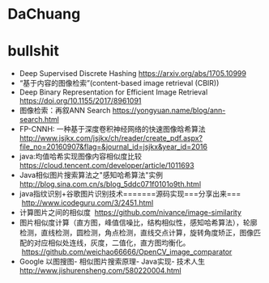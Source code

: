 # DaChuang
# bullshit
- Deep Supervised Discrete Hashing https://arxiv.org/abs/1705.10999
- “基于内容的图像检索”(content-based image retrieval (CBIR))
- Deep Binary Representation for Efficient Image Retrieval https://doi.org/10.1155/2017/8961091
- 图像检索：再叙ANN Search https://yongyuan.name/blog/ann-search.html
- FP-CNNH: 一种基于深度卷积神经网络的快速图像晗希算法 
  http://www.jsjkx.com/jsjkx/ch/reader/create_pdf.aspx?file_no=20160907&flag=&journal_id=jsjkx&year_id=2016
- java:均值哈希实现图像内容相似度比较 https://cloud.tencent.com/developer/article/1011693
- Java相似图片搜索算法之"感知哈希算法"实例 http://blog.sina.com.cn/s/blog_5ddc071f0101o9th.html
- java指纹识别+谷歌图片识别技术=======源码实现===分享出来===
  http://www.icodeguru.com/3/2451.html
- 计算图片之间的相似度
  https://github.com/nivance/image-similarity
- 图片相似度计算（直方图，峰值信噪比，结构相似性，感知哈希算法），轮廓检测，直线检测，圆检测，角点检测，直线交点计算，旋转角度矫正，图像匹配的对应相似处连线，灰度，二值化，直方图均衡化。
  https://github.com/weichao66666/OpenCV_image_comparator  
- Google 以图搜图- 相似图片搜索原理- Java实现- 技术人生
  http://www.jishurensheng.com/580220004.html 
